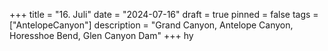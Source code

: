 +++
title = "16. Juli"
date = "2024-07-16"
draft = true
pinned = false
tags = ["AntelopeCanyon"]
description = "Grand Canyon, Antelope Canyon, Horesshoe Bend, Glen Canyon Dam"
+++
hy